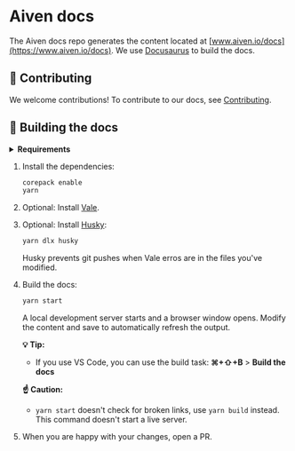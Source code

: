 # Aiven docs

<!-- vale off -->

The Aiven docs repo generates the content located at [www.aiven.io/docs](https://www.aiven.io/docs).
We use [Docusaurus](https://docusaurus.io/) to build the docs.

## 🤲 Contributing

We welcome contributions! To contribute to our docs, see [Contributing](./CONTRIBUTING.md).

## ️🚀 Building the docs

<details>
  <summary><b>Requirements</b></summary>
  <div>
   <ul>
     <li>Node ≥ 18</li>
     <li><a href="https://yarnpkg.com/getting-started/install">yarn</a></li>
   </ul>
  </div>
</details>

1. Install the dependencies:

   ```bash
   corepack enable
   yarn
   ```

1. Optional: Install [Vale](https://vale.sh/docs/vale-cli/installation/).

1. Optional: Install [Husky](https://typicode.github.io/husky/):

   ```bash
   yarn dlx husky
   ```

   Husky prevents git pushes when Vale erros are in the files you've modified.

1. Build the docs:

   ```bash
   yarn start
   ```

   A local development server starts and a browser window opens. Modify the content and
   save to automatically refresh the output.

   **💡 Tip:**
   - If you use VS Code, you can use the build task: **⌘+⇧+B** > **Build the docs**

   **☝ ️Caution:**
   - `yarn start` doesn't check for broken links, use `yarn build` instead. This command
     doesn't start a live server.

1. When you are happy with your changes, open a PR.
